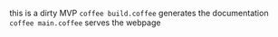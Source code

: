 this is a dirty MVP
`coffee build.coffee` generates the documentation
`coffee main.coffee` serves the webpage